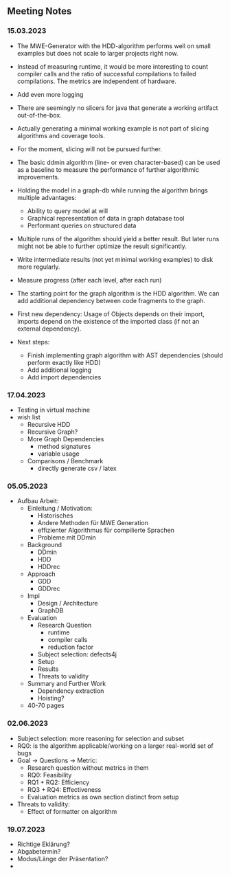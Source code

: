 ## Meeting Notes

### 15.03.2023

- The MWE-Generator with the HDD-algorithm performs well on small examples but does not scale to larger projects right
  now.
- Instead of measuring runtime, it would be more interesting to count compiler calls and the ratio of successful
  compilations to failed compilations. The metrics are independent of hardware.
- Add even more logging
- There are seemingly no slicers for java that generate a working artifact out-of-the-box.
- Actually generating a minimal working example is not part of slicing algorithms and coverage tools.
- For the moment, slicing will not be pursued further.
- The basic ddmin algorithm (line- or even character-based) can be used as a baseline to measure the performance of
  further algorithmic improvements.
- Holding the model in a graph-db while running the algorithm brings multiple advantages:
    - Ability to query model at will
    - Graphical representation of data in graph database tool
    - Performant queries on structured data
- Multiple runs of the algorithm should yield a better result. But later runs might not be able to further optimize the
  result significantly.
- Write intermediate results (not yet minimal working examples) to disk more regularly.
- Measure progress (after each level, after each run)
- The starting point for the graph algorithm is the HDD algorithm. We can add additional dependency between code
  fragments to the graph.
- First new dependency: Usage of Objects depends on their import, imports depend on the existence of the imported
  class (if not an external dependency).


- Next steps:
    - Finish implementing graph algorithm with AST dependencies (should perform exactly like HDD)
    - Add additional logging
    - Add import dependencies

### 17.04.2023

- Testing in virtual machine
- wish list
    - Recursive HDD
    - Recursive Graph?
    - More Graph Dependencies
        - method signatures
        - variable usage
    - Comparisons / Benchmark
        - directly generate csv / latex

### 05.05.2023

- Aufbau Arbeit:
    - Einleitung / Motivation:
        - Historisches
        - Andere Methoden für MWE Generation
        - effizienter Algorithmus für compilierte Sprachen
        - Probleme mit DDmin
    - Background
        - DDmin
        - HDD
        - HDDrec
    - Approach
        - GDD
        - GDDrec
    - Impl
        - Design / Architecture
        - GraphDB
    - Evaluation
        - Research Question
            - runtime
            - compiler calls
            - reduction factor
        - Subject selection: defects4j
        - Setup
        - Results
        - Threats to validity
    - Summary and Further Work
        - Dependency extraction
        - Hoisting?
    - 40-70 pages

### 02.06.2023

- Subject selection: more reasoning for selection and subset
- RQ0: is the algorithm applicable/working on a larger real-world set of bugs
- Goal -> Questions -> Metric:
    - Research question without metrics in them
    - RQ0: Feasibility
    - RQ1 + RQ2: Efficiency
    - RQ3 + RQ4: Effectiveness
    - Evaluation metrics as own section distinct from setup
- Threats to validity:
    - Effect of formatter on algorithm

### 19.07.2023

- Richtige Eklärung?
- Abgabetermin?
- Modus/Länge der Präsentation?
- 